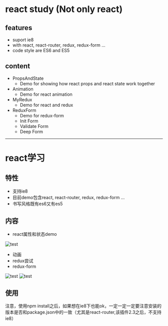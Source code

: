 # react study (Not only react)



## features

- suport ie8
- with react, react-router, redux, redux-form ...
- code style are ES6 and ES5



## content

- PropsAndState
  * Demo for showing how react props and react state work together
- Animation
  * Demo for react animation
- MyRedux
  * Demo for react and redux
- ReduxForm
  * Demo for redux-form
  * Init Form
  * Validate Form
  * Deep Form
  
----------------
# react学习

## 特性
- 支持ie8
- 目前demo包含react, react-router, redux, redux-form ...
- 书写风格既有es6又有es5

## 内容
- react属性和状态demo

![test](http://s4.postimg.org/z5iekzbfh/QQ_20161028105309.jpg)


- 动画
- redux尝试
- redux-form

![test](http://s13.postimg.org/7b380ha9z/QQ_20161028111827.jpg)
![test](http://s14.postimg.org/esucfchkh/QQ_20161028112024.jpg)

## 使用
注意，使用npm install之后，如果想在ie8下也能ok，一定一定一定要注意安装的版本是否和package.json中的一致（尤其是react-router,该插件2.3之后，不支持ie8）

